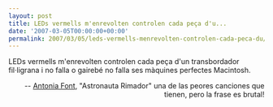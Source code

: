 ```yaml
---
layout: post
title: LEDs vermells m'enrevolten controlen cada peça d'u...
date: '2007-03-05T00:00:00+00:00'
permalink: 2007/03/05/leds-vermells-menrevolten-controlen-cada-peca-du/
---
```

<p class="chorus">LEDs vermells m'enrevolten controlen cada peça d'un transbordador fil·ligrana i no falla o gairebé no falla ses màquines perfectes Macintosh.</p><p align="right">-- <a href="http://www.antoniafontoficial.com/">Antonia Font</a>, "Astronauta Rimador" una de las peores canciones que tienen, pero la frase es brutal!</p>
